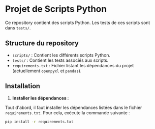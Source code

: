 # Projet de Scripts Python

Ce repository contient des scripts Python.
Les tests de ces scripts sont dans `tests/`.

## Structure du repository

- `scripts/` : Contient les différents scripts Python.
- `tests/` : Contient les tests associés aux scripts.
- `requirements.txt` : Fichier listant les dépendances du projet (actuellement `openpyxl` et `pandas`).

## Installation

1. **Installer les dépendances :**

Tout d'abord, il faut installer les dépendances listées dans le fichier `requirements.txt`. Pour cela, exécute la commande suivante :

```bash
pip install -r requirements.txt
```
    
